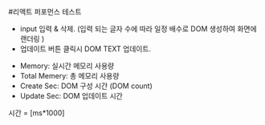 #리액트 퍼포먼스 테스트

- input 입력 & 삭제. (입력 되는 글자 수에 따라 일정 배수로 DOM 생성하여 화면에 랜더링 )
- 업데이트 버튼 클릭시 DOM TEXT 업데이트. 



* Memory: 실시간 메모리 사용량
* Total Memery: 총 메모리 사용량
* Create Sec: DOM 구성 시간  (DOM count)  
* Update Sec: DOM 업데이트 시간 

시간 = [ms*1000]
